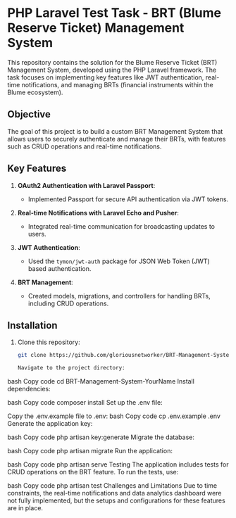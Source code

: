 # PHP Laravel Test Task - BRT (Blume Reserve Ticket) Management System

This repository contains the solution for the Blume Reserve Ticket (BRT) Management System, developed using the PHP Laravel framework. The task focuses on implementing key features like JWT authentication, real-time notifications, and managing BRTs (financial instruments within the Blume ecosystem).

## Objective

The goal of this project is to build a custom BRT Management System that allows users to securely authenticate and manage their BRTs, with features such as CRUD operations and real-time notifications.

## Key Features

1. **OAuth2 Authentication with Laravel Passport**:
   - Implemented Passport for secure API authentication via JWT tokens.

2. **Real-time Notifications with Laravel Echo and Pusher**:
   - Integrated real-time communication for broadcasting updates to users.

3. **JWT Authentication**:
   - Used the `tymon/jwt-auth` package for JSON Web Token (JWT) based authentication.

4. **BRT Management**:
   - Created models, migrations, and controllers for handling BRTs, including CRUD operations.

## Installation

1. Clone this repository:
   ```bash
   git clone https://github.com/gloriousnetworker/BRT-Management-System-Udofot.git

   Navigate to the project directory:

bash
Copy code
cd BRT-Management-System-YourName
Install dependencies:

bash
Copy code
composer install
Set up the .env file:

Copy the .env.example file to .env:
bash
Copy code
cp .env.example .env
Generate the application key:

bash
Copy code
php artisan key:generate
Migrate the database:

bash
Copy code
php artisan migrate
Run the application:

bash
Copy code
php artisan serve
Testing
The application includes tests for CRUD operations on the BRT feature. To run the tests, use:

bash
Copy code
php artisan test
Challenges and Limitations
Due to time constraints, the real-time notifications and data analytics dashboard were not fully implemented, but the setups and configurations for these features are in place.
